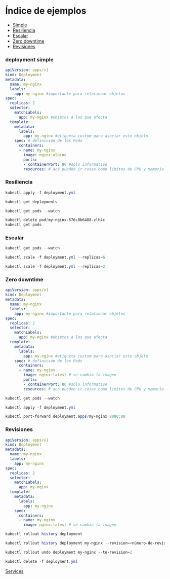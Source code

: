 # Índice de ejemplos

- [Simple](#deployment-simple)
- [Resiliencia](#resiliencia)
- [Escalar](#escalar)
- [Zero downtime](#zero-downtime)
- [Revisiones](#revisiones)

### deployment simple

``` yml 
apiVersion: apps/v1
kind: Deployment
metadata:
  name: my-nginx
  labels:
    app: my-nginx #importante para relacionar objetos
spec:
  replicas: 2
  selector:
    matchLabels:
      app: my-nginx #objetos a los que afecta
  template:
    metadata:
      labels:
        app: my-nginx #etiqueta custom para asociar este objeto
    spec: # definición de los Pods
      containers:
      - name: my-nginx
        image: nginx:alpine
        ports:
        - containerPort: 80 #solo informativo
        resources: # acá pueden ir cosas como límites de CPU y memoria
```
### Resiliencia
``` powershell
kubectl apply -f deployment.yml
```

``` powershell
kubectl get deployments
```
```	 powershell
kubectl get pods --watch
```
``` powershell
kubectl delete pod/my-nginx-576c8b6488-zlh4c
kubectl get pods
```

### Escalar


``` powershell
kubectl get pods --watch
```

``` powershell
kubectl scale -f deployment.yml --replicas=6
```

``` powershell
kubectl scale -f deployment.yml --replicas=2
```
### Zero downtime

``` yaml
apiVersion: apps/v1
kind: Deployment
metadata:
  name: my-nginx
  labels:
    app: my-nginx #importante para relacionar objetos
spec:
  replicas: 2
  selector:
    matchLabels:
      app: my-nginx #objetos a los que afecta
  template:
    metadata:
      labels:
        app: my-nginx #etiqueta custom para asociar este objeto
    spec: # definición de los Pods
      containers:
      - name: my-nginx
        image: nginx:latest # se cambia la imagen
        ports:
        - containerPort: 80 #solo informativo
        resources: # acá pueden ir cosas como límites de CPU y memoria
```

``` powershell
kubectl get pods --watch
```

``` powershell
kubectl apply -f deployment.yml
```

``` powershell
kubectl port-forward deployment.apps/my-nginx 8080:80
```

### Revisiones

``` yaml
apiVersion: apps/v1
kind: Deployment
metadata:
  name: my-nginx
  labels:
    app: my-nginx
spec:
  replicas: 2
  selector:
    matchLabels:
      app: my-nginx
  template:
    metadata:
      labels:
        app: my-nginx
    spec:
      containers:
      - name: my-nginx
        image: nginx:latest # se cambia la imagen
```

``` powershell
kubectl rollout history deployment
```
``` powershell
kubectl rollout history deployment my-nginx --revision=<número-de-revisión>
```

``` powershell
kubectl rollout undo deployment my-nginx --to-revision=2
```

``` powershell
kubectl delete -f deployment.yml
```


[Services](k8s.services.md)